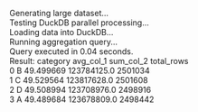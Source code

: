 Generating large dataset...   
Testing DuckDB parallel processing...   
Loading data into DuckDB...   
Running aggregation query...   
Query executed in 0.04 seconds.   
Result:
  category  avg_col_1    sum_col_2  total_rows   
0        B  49.499669  123784125.0     2501034   
1        C  49.529564  123817628.0     2501608   
2        D  49.508994  123708976.0     2498916   
3        A  49.489684  123678809.0     2498442   